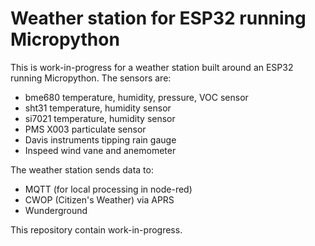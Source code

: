 Weather station for ESP32 running Micropython
=============================================

This is work-in-progress for a weather station built around an ESP32 running Micropython.
The sensors are:
- bme680 temperature, humidity, pressure, VOC sensor
- sht31 temperature, humidity sensor
- si7021 temperature, humidity sensor
- PMS X003 particulate sensor
- Davis instruments tipping rain gauge
- Inspeed wind vane and anemometer

The weather station sends data to:
- MQTT (for local processing in node-red)
- CWOP (Citizen's Weather) via APRS
- Wunderground

This repository contain work-in-progress.

